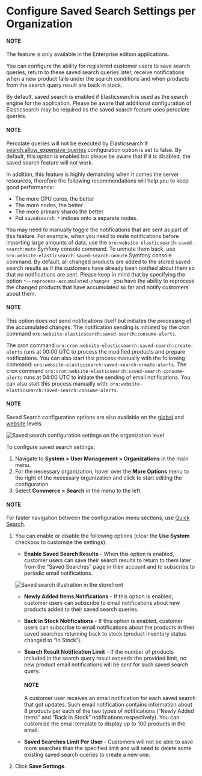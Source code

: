 <a id="organization-commerce-configuration-saved-search"></a>

# Configure Saved Search Settings per Organization

#### NOTE
The feature is only available in the Enterprise edition applications.

You can configure the ability for registered customer users to save search queries, return to these saved search queries later, receive notifications when a new product falls under the search conditions and when products from the search query result are back in stock.

By default, saved search is enabled if Elasticsearch is used as the search engine for the application. Please be aware that additional configuration of Elasticsearch may be required as the saved search feature uses percolate queries.

#### NOTE
Percolate queries will not be executed by Elasticsearch if <a href="https://www.elastic.co/guide/en/elasticsearch/reference/current/query-dsl.html#query-dsl-allow-expensive-queries" target="_blank">search.allow_expensive_queries</a> configuration option is set to false. By default, this option is enabled but please be aware that if it is disabled, the saved search feature will not work.

In addition, this feature is highly demanding when it comes the server resources, therefore the following recommendations will help you to keep good performance:

* The more CPU cores, the better
* The more nodes, the better
* The more primary shards the better
* Put `savedsearch_*` indices onto a separate nodes.

You may need to manually toggle the notifications that are sent as part of this feature. For example, when you need to mute notifications before importing large amounts of data, use the `oro:website-elasticsearch:saved-search:mute` Symfony console command. To unmute them back, use `oro:website-elasticsearch:saved-search:unmute` Symfony console command. By default, all changed products are added to the stored saved search results as if the customers have already been notified about them so that no notifications are sent. Please keep in mind that by specifying the option `*--reprocess-accumulated-changes'` you have the ability to reprocess the changed products that have accumulated so far and notify customers about them.

#### NOTE
This option does not send notifications itself but initiates the processing of the accumulated changes. The notification sending is initiated by the cron command `oro:website-elasticsearch:saved-search:consume-alerts`.

The cron command `oro:cron:website-elasticsearch:saved-search:create-alerts` runs at 00:00 UTC to process the modified products and prepare notifications. You can also start this process manually with the following command: `oro:website-elasticsearch:saved-search:create-alerts`. The cron command `oro:cron:website-elasticsearch:saved-search:consume-alerts` runs at 04:00 UTC to initiate the sending of email notifications. You can also start this process manually with: `oro:website-elasticsearch:saved-search:consume-alerts`.

#### NOTE
Saved Search configuration options are also available on the [global](../../../../../configuration/commerce/search/saved-search.md#configuration-guide-commerce-configuration-saved-search) and [website](../../../../../websites/web-configuration/commerce/search/website-saved-search.md#configuration-website-commerce-search-saved-search) levels.

![Saved search configuration settings on the organization level](user/img/system/user_management/org_configuration/search/saved-search-org-config.png)

To configure saved search settings:

1. Navigate to **System > User Management > Organizations** in the main menu.
2. For the necessary organization, hover over the <i class="fa fa-ellipsis-h fa-lg" aria-hidden="true"></i> **More Options** menu to the right of the necessary organization and click <i class="fas fa-cog" aria-hidden="true"></i> to start editing the configuration.
3. Select **Commerce > Search** in the menu to the left.

#### NOTE
For faster navigation between the configuration menu sections, use [Quick Search](../../../../../configuration/quick-search.md#user-guide-system-configuration-quick-search).

1. You can enable or disable the following options (clear the **Use System** checkbox to customize the settings):
   * **Enable Saved Search Results** - When this option is enabled, customer users can save their search results to return to them later from the “Saved Searches” page in their account and to subscribe to periodic email notifications.

   ![Saved search illustration in the storefront](user/img/system/config_commerce/search/saved-search-sf.png)
   * **Newly Added Items Notifications** - If this option is enabled, customer users can subscribe to email notifications about new products added to their saved search queries.
   * **Back in Stock Notifications** - If this option is enabled, customer users can subscribe to email notifications about the products in their saved searches returning back to stock (product inventory status changed to “In Stock”).
   * **Search Result Notification Limit** - If the number of products included in the search query result exceeds the provided limit, no new product email notifications will be sent for such saved search query.

     #### NOTE
     A customer user receives an email notification for each saved search that got updates. Such email notification contains information about 8 products per each of the two types of notifications (“Newly Added Items” and “Back in Stock” notifications respectively). You can customize the email template to display up to 100 products in the email.
   * **Saved Searches Limit Per User** - Customers will not be able to save more searches than the specified limit and will need to delete some existing saved search queries to create a new one.
2. Click **Save Settings**.

<!-- fa-bars = fa-navicon -->
<!-- Ic Tiles is used as Set As Default in saved views, and as tiles in display layout options -->
<!-- IcPencil refers to Rename in Commerce and Inline Editing in CRM -->
<!-- Check mark in the square. -->
<!-- SortDesc is also used as drop-down arrow -->
